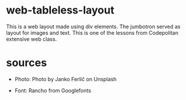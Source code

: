 ﻿# web-tableless-layout 

This is a web layout made using div elements. 
The jumbotron served as layout for images and text. 
This is one of the lessons from Codepolitan extensive web class. 

# sources
* Photo:
Photo by Janko Ferlič on Unsplash

* Font:
Rancho from Googlefonts
